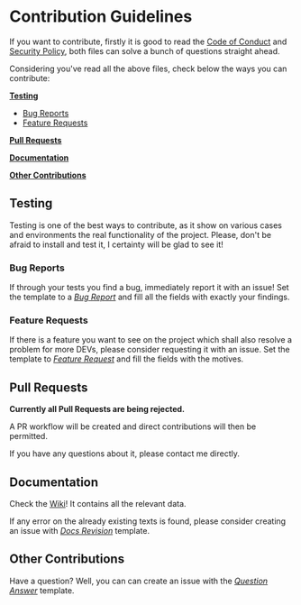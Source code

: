 # Contribution Guidelines

If you want to contribute, firstly it is good to read the [Code of Conduct] and
[Security Policy], both files can solve a bunch of questions straight ahead.

Considering you've read all the above files, check below the ways you can contribute:

**[Testing]**

* [Bug Reports]
* [Feature Requests]

**[Pull Requests]**

**[Documentation]**

**[Other Contributions]**

## Testing

Testing is one of the best ways to contribute, as it show on various cases and environments
the real functionality of the project. Please, don't be afraid to install and test
it, I certainty will be glad to see it!

### Bug Reports

If through your tests you find a bug, immediately report it with an issue! Set the
template to a *[Bug Report]* and fill all the fields with exactly your findings.

### Feature Requests

If there is a feature you want to see on the project which shall also resolve
a problem for more DEVs, please consider requesting it with an issue. Set the
template to *[Feature Request]* and fill the fields with the motives.

## Pull Requests

**Currently all Pull Requests are being rejected.**

A PR workflow will be created and direct contributions will then be permitted.

If you have any questions about it, please contact me directly.

## Documentation

Check the [Wiki]! It contains all the relevant data.

If any error on the already existing texts is found, please consider creating an
issue with *[Docs Revision]* template.

## Other Contributions

Have a question? Well, you can can create an issue with the *[Question Answer]* template.

[Code of Conduct]: CODE_OF_CONDUCT.md
[Security Policy]: SECURITY.md
[Testing]: #testing
[Bug Reports]: #bug-reports
[Feature Requests]: #feature-requests
[Pull Requests]: #pull-requests
[Documentation]: #documentation
[Other Contributions]: #other-contributions
[Bug Report]: https://github.com/Mestre-Tramador/Exper-Dat-Reader/issues/new?assignees=Mestre-Tramador&labels=Type%3A+Bug+Report%2CStatus%3A+Opened&template=BUG-REPORT.yml&title=%5BBUG%5D%3A+
[Feature Request]: https://github.com/Mestre-Tramador/Exper-Dat-Reader/issues/new?assignees=Mestre-Tramador&labels=Type%3A+Feature+Request%2CStatus%3A+Opened&template=FEATURE-REQUEST.yml&title=%5BFEAT%5D%3A+
[Wiki]: https://github.com/Mestre-Tramador/Exper-Dat-Reader/wiki
[Docs Revision]: https://github.com/Mestre-Tramador/Exper-Dat-Reader/issues/new?assignees=Mestre-Tramador&labels=Type%3A+Docs+Revision%2CStatus%3A+Opened&template=DOCS-REVISION.yml&title=%5BDOCS%5D%3A+
[Question Answer]: https://github.com/Mestre-Tramador/Exper-Dat-Reader/issues/new?assignees=Mestre-Tramador&labels=Type%3A+Question+Answer%2CStatus%3A+Opened%2CHelp&template=QUESTION-ANSWER.yml&title=%5BQST%5D%3A+
